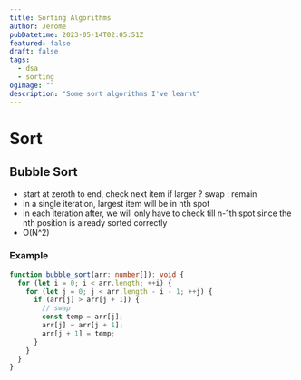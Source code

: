 ```yaml
---
title: Sorting Algorithms
author: Jerome
pubDatetime: 2023-05-14T02:05:51Z
featured: false
draft: false
tags:
  - dsa
  - sorting
ogImage: ""
description: "Some sort algorithms I've learnt"
---
```


# Sort

## Bubble Sort

- start at zeroth to end, check next item if larger ? swap : remain
- in a single iteration, largest item will be in nth spot
- in each iteration after, we will only have to check till n-1th spot since the nth position is already sorted correctly
- O(N^2)

### Example

```typescript
function bubble_sort(arr: number[]): void {
  for (let i = 0; i < arr.length; ++i) {
    for (let j = 0; j < arr.length - i - 1; ++j) {
      if (arr[j] > arr[j + 1]) {
        // swap
        const temp = arr[j];
        arr[j] = arr[j + 1];
        arr[j + 1] = temp;
      }
    }
  }
}
```
